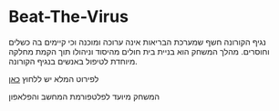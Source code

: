 # Beat-The-Virus

נגיף הקורונה חשף שמערכת הבריאות אינה ערוכה ומוכנה וכי קיימים בה כשלים וחוסרים. מהלך המשחק הוא בניית בית חולים מהיסוד וניהולו תוך הקמת מחלקה מיוחדת לטיפול באנשים בנגיף הקורונה. 

לפירוט המלא יש ללחוץ [כאן](https://github.com/Next-LeveI/Beat-The-Virus/blob/main/formal-elements.md)

המשחק מיועד לפלטפורמת המחשב והפלאפון
